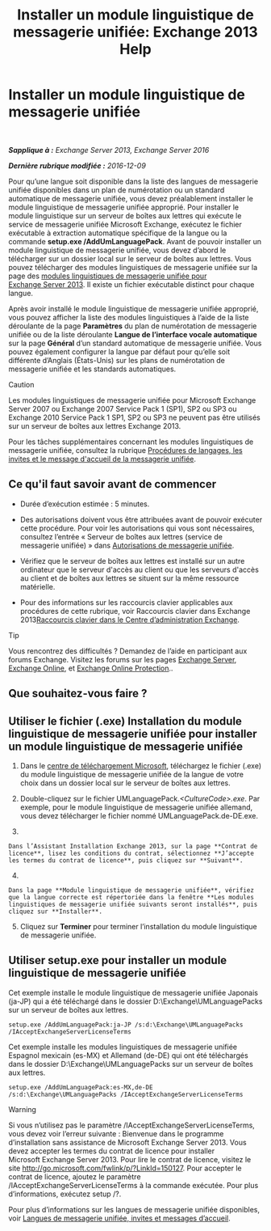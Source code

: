 ﻿---
title: 'Installer un module linguistique de messagerie unifiée: Exchange 2013 Help'
TOCTitle: Installer un module linguistique de messagerie unifiée
ms:assetid: ed14ffa5-c9b0-4367-b5da-564024b360ff
ms:mtpsurl: https://technet.microsoft.com/fr-fr/library/Dd876951(v=EXCHG.150)
ms:contentKeyID: 50479495
ms.date: 04/24/2018
mtps_version: v=EXCHG.150
ms.translationtype: HT
---

# Installer un module linguistique de messagerie unifiée

 

_**Sapplique à :** Exchange Server 2013, Exchange Server 2016_

_**Dernière rubrique modifiée :** 2016-12-09_

Pour qu’une langue soit disponible dans la liste des langues de messagerie unifiée disponibles dans un plan de numérotation ou un standard automatique de messagerie unifiée, vous devez préalablement installer le module linguistique de messagerie unifiée approprié. Pour installer le module linguistique sur un serveur de boîtes aux lettres qui exécute le service de messagerie unifiée Microsoft Exchange, exécutez le fichier exécutable à extraction automatique spécifique de la langue ou la commande **setup.exe /AddUmLanguagePack**. Avant de pouvoir installer un module linguistique de messagerie unifiée, vous devez d’abord le télécharger sur un dossier local sur le serveur de boîtes aux lettres. Vous pouvez télécharger des modules linguistiques de messagerie unifiée sur la page des [modules linguistiques de messagerie unifiée pour Exchange Server 2013](https://go.microsoft.com/fwlink/p/?linkid=266542). Il existe un fichier exécutable distinct pour chaque langue.

Après avoir installé le module linguistique de messagerie unifiée approprié, vous pouvez afficher la liste des modules linguistiques à l’aide de la liste déroulante de la page **Paramètres** du plan de numérotation de messagerie unifiée ou de la liste déroulante **Langue de l’interface vocale automatique** sur la page **Général** d’un standard automatique de messagerie unifiée. Vous pouvez également configurer la langue par défaut pour qu’elle soit différente d’Anglais (États-Unis) sur les plans de numérotation de messagerie unifiée et les standards automatiques.

> [!CAUTION]
> Les modules linguistiques de messagerie unifiée pour Microsoft Exchange Server 2007 ou Exchange 2007 Service Pack 1 (SP1), SP2 ou SP3 ou Exchange 2010 Service Pack 1 SP1, SP2 ou SP3 ne peuvent pas être utilisés sur un serveur de boîtes aux lettres Exchange 2013.


Pour les tâches supplémentaires concernant les modules linguistiques de messagerie unifiée, consultez la rubrique [Procédures de langages, les invites et le message d'accueil de la messagerie unifiée](um-languages-prompts-and-greetings-procedures-exchange-2013-help.md).

## Ce qu'il faut savoir avant de commencer

  - Durée d’exécution estimée : 5 minutes.

  - Des autorisations doivent vous être attribuées avant de pouvoir exécuter cette procédure. Pour voir les autorisations qui vous sont nécessaires, consultez l’entrée « Serveur de boîtes aux lettres (service de messagerie unifiée) » dans [Autorisations de messagerie unifiée](unified-messaging-permissions-exchange-2013-help.md).

  - Vérifiez que le serveur de boîtes aux lettres est installé sur un autre ordinateur que le serveur d'accès au client ou que les serveurs d'accès au client et de boîtes aux lettres se situent sur la même ressource matérielle.

  - Pour des informations sur les raccourcis clavier applicables aux procédures de cette rubrique, voir Raccourcis clavier dans Exchange 2013[Raccourcis clavier dans le Centre d’administration Exchange](keyboard-shortcuts-in-the-exchange-admin-center-exchange-online-protection-help.md).

> [!TIP]
> Vous rencontrez des difficultés ? Demandez de l’aide en participant aux forums Exchange. Visitez les forums sur les pages <a href="https://go.microsoft.com/fwlink/p/?linkid=60612">Exchange Server</a>, <a href="https://go.microsoft.com/fwlink/p/?linkid=267542">Exchange Online</a>, et <a href="https://go.microsoft.com/fwlink/p/?linkid=285351">Exchange Online Protection</a>..


## Que souhaitez-vous faire ?

## Utiliser le fichier (.exe) Installation du module linguistique de messagerie unifiée pour installer un module linguistique de messagerie unifiée

1.  Dans le [centre de téléchargement Microsoft](https://go.microsoft.com/fwlink/p/?linkid=266542), téléchargez le fichier (.exe) du module linguistique de messagerie unifiée de la langue de votre choix dans un dossier local sur le serveur de boîtes aux lettres.

2.  Double-cliquez sur le fichier UMLanguagePack.*\<CultureCode\>.exe*. Par exemple, pour le module linguistique de messagerie unifiée allemand, vous devez télécharger le fichier nommé UMLanguagePack.de-DE.exe.

3.  
    
    Dans l’Assistant Installation Exchange 2013, sur la page **Contrat de licence**, lisez les conditions du contrat, sélectionnez **J’accepte les termes du contrat de licence**, puis cliquez sur **Suivant**.

4.  
    
    Dans la page **Module linguistique de messagerie unifiée**, vérifiez que la langue correcte est répertoriée dans la fenêtre **Les modules linguistiques de messagerie unifiée suivants seront installés**, puis cliquez sur **Installer**.

5.  Cliquez sur **Terminer** pour terminer l’installation du module linguistique de messagerie unifiée.

## Utiliser setup.exe pour installer un module linguistique de messagerie unifiée

Cet exemple installe le module linguistique de messagerie unifiée Japonais (ja-JP) qui a été téléchargé dans le dossier D:\\Exchange\\UMLanguagePacks sur un serveur de boîtes aux lettres.

    setup.exe /AddUmLanguagePack:ja-JP /s:d:\Exchange\UMLanguagePacks /IAcceptExchangeServerLicenseTerms

Cet exemple installe les modules linguistiques de messagerie unifiée Espagnol mexicain (es-MX) et Allemand (de-DE) qui ont été téléchargés dans le dossier D:\\Exchange\\UMLanguagePacks sur un serveur de boîtes aux lettres.

    setup.exe /AddUmLanguagePack:es-MX,de-DE /s:d:\Exchange\UMLanguagePacks /IAcceptExchangeServerLicenseTerms

> [!WARNING]
> Si vous n’utilisez pas le paramètre /IAcceptExchangeServerLicenseTerms, vous devez voir l’erreur suivante : Bienvenue dans le programme d’installation sans assistance de Microsoft Exchange Server 2013. Vous devez accepter les termes du contrat de licence pour installer Microsoft Exchange Server 2013. Pour lire le contrat de licence, visitez le site http://go.microsoft.com/fwlink/p/?LinkId=150127. Pour accepter le contrat de licence, ajoutez le paramètre /IAcceptExchangeServerLicenseTerms à la commande exécutée. Pour plus d’informations, exécutez setup /?.


Pour plus d’informations sur les langues de messagerie unifiée disponibles, voir [Langues de messagerie unifiée, invites et messages d’accueil](um-languages-prompts-and-greetings-exchange-2013-help.md).

